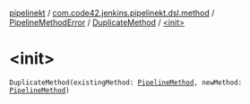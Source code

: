 [pipelinekt](../../../index.md) / [com.code42.jenkins.pipelinekt.dsl.method](../../index.md) / [PipelineMethodError](../index.md) / [DuplicateMethod](index.md) / [&lt;init&gt;](./-init-.md)

# &lt;init&gt;

`DuplicateMethod(existingMethod: `[`PipelineMethod`](../../../com.code42.jenkins.pipelinekt.core.method/-pipeline-method/index.md)`, newMethod: `[`PipelineMethod`](../../../com.code42.jenkins.pipelinekt.core.method/-pipeline-method/index.md)`)`